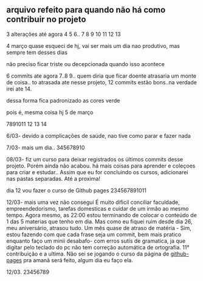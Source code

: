 ## arquivo refeito para quando não há como contribuir no projeto 

3 alterações até agora 
4  5  6.. 7 8  9 10
11 12 13

4 março 
quase esqueci de hj, vai ser mais um dia nao produtivo, mas sempre tem desses dias

não preciso ficar triste ou decepcionada quando isso acontece 

6 commits ate agora 7..8 9.. quem diria que ficar doente atrasaria um monte de coisa.. to atrasada ate nesse projeto, 12 commits estão bons..na verdade irei ate 14.

dessa forma fica padronizado as cores verde


 pois é, mesma coisa hj 5 de março 

 7891011 12 13 14

6/03- devido a complicações de saúde, nao tive como parar e fazer nada 

7/03- mais um dia..
345678910

08/03- fiz um curso para deixar registrados os últimos commits desse projeto. Porém ainda não acabou. há mais coisas para aprender e coleçoes para criar e estudar.. Assim que eu for concluindo os cursos, adicionarei nas pastas separadas. Até a proxima! 


dia 12 vou fazer o curso de Github pages
234567891011

12/03- mais uma vez não consegui
É muito dificil conciliar faculdade, empreendedorismo, tarefas domesticas e cuidar de um irmão ao mesmo tempo. Agora mesmo, as 22:00 estou terminando de colocar o conteúdo de 1 das 5 materias que tenho em dia. Mas como eu fiquei ruim desde dia 26, meu aniversário, atrasou tudo. Um mês quase de atraso de matéria - Sim, estou fazendo com que cada frase seja um commit, bem mais pratico enquanto faço um minii desabafo- com erros sutís de gramatica, ja que digitar pelo teclado do pc não tem correção automática de ortografia.
11° contribuição e a ultima. Não sei se jogando o curso da página de [github-pages](https://github.com/IsabellaSMA/Git_Github/github-pages) pra amanã será feito, algum dia eu faço ela.

12/03. 23456789

